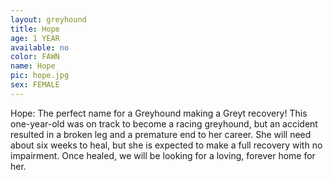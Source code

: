 ```yaml
---
layout: greyhound
title: Hope
age: 1 YEAR
available: no
color: FAWN
name: Hope
pic: hope.jpg
sex: FEMALE
---
```

Hope: The perfect name for a Greyhound making a Greyt recovery! This one-year-old was on track to become a racing
greyhound, but an accident resulted in a broken leg and a premature end to her career. She will need about six weeks to
heal, but she is expected to make a full recovery with no impairment. Once healed, we will be looking for a loving,
forever home for her.
